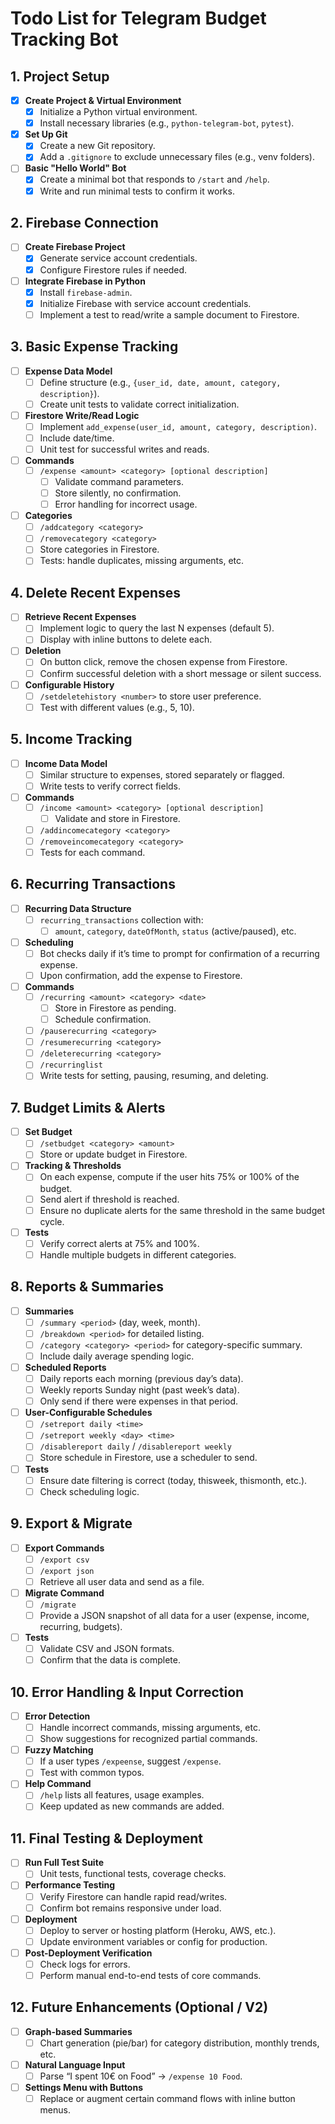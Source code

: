 # Todo List for Telegram Budget Tracking Bot

## 1. Project Setup

- [X] **Create Project & Virtual Environment**
  - [X] Initialize a Python virtual environment.
  - [X] Install necessary libraries (e.g., `python-telegram-bot`, `pytest`).

- [X] **Set Up Git**
  - [X] Create a new Git repository.
  - [X] Add a `.gitignore` to exclude unnecessary files (e.g., venv folders).

- [ ] **Basic "Hello World" Bot**
  - [X] Create a minimal bot that responds to `/start` and `/help`.
  - [X] Write and run minimal tests to confirm it works.

## 2. Firebase Connection

- [ ] **Create Firebase Project**
  - [X] Generate service account credentials.
  - [X] Configure Firestore rules if needed.

- [ ] **Integrate Firebase in Python**
  - [X] Install `firebase-admin`.
  - [X] Initialize Firebase with service account credentials.
  - [ ] Implement a test to read/write a sample document to Firestore.

## 3. Basic Expense Tracking

- [ ] **Expense Data Model**
  - [ ] Define structure (e.g., `{user_id, date, amount, category, description}`).
  - [ ] Create unit tests to validate correct initialization.

- [ ] **Firestore Write/Read Logic**
  - [ ] Implement `add_expense(user_id, amount, category, description)`.
  - [ ] Include date/time.
  - [ ] Unit test for successful writes and reads.

- [ ] **Commands**
  - [ ] `/expense <amount> <category> [optional description]`
    - [ ] Validate command parameters.
    - [ ] Store silently, no confirmation.
    - [ ] Error handling for incorrect usage.

- [ ] **Categories**
  - [ ] `/addcategory <category>`
  - [ ] `/removecategory <category>`
  - [ ] Store categories in Firestore.
  - [ ] Tests: handle duplicates, missing arguments, etc.

## 4. Delete Recent Expenses

- [ ] **Retrieve Recent Expenses**
  - [ ] Implement logic to query the last N expenses (default 5).
  - [ ] Display with inline buttons to delete each.

- [ ] **Deletion**
  - [ ] On button click, remove the chosen expense from Firestore.
  - [ ] Confirm successful deletion with a short message or silent success.

- [ ] **Configurable History**
  - [ ] `/setdeletehistory <number>` to store user preference.
  - [ ] Test with different values (e.g., 5, 10).

## 5. Income Tracking

- [ ] **Income Data Model**
  - [ ] Similar structure to expenses, stored separately or flagged.
  - [ ] Write tests to verify correct fields.

- [ ] **Commands**
  - [ ] `/income <amount> <category> [optional description]`
    - [ ] Validate and store in Firestore.
  - [ ] `/addincomecategory <category>`
  - [ ] `/removeincomecategory <category>`
  - [ ] Tests for each command.

## 6. Recurring Transactions

- [ ] **Recurring Data Structure**
  - [ ] `recurring_transactions` collection with:
    - [ ] `amount`, `category`, `dateOfMonth`, `status` (active/paused), etc.

- [ ] **Scheduling**
  - [ ] Bot checks daily if it’s time to prompt for confirmation of a recurring expense.
  - [ ] Upon confirmation, add the expense to Firestore.

- [ ] **Commands**
  - [ ] `/recurring <amount> <category> <date>`
    - [ ] Store in Firestore as pending.
    - [ ] Schedule confirmation.
  - [ ] `/pauserecurring <category>`
  - [ ] `/resumerecurring <category>`
  - [ ] `/deleterecurring <category>`
  - [ ] `/recurringlist`
  - [ ] Write tests for setting, pausing, resuming, and deleting.

## 7. Budget Limits & Alerts

- [ ] **Set Budget**
  - [ ] `/setbudget <category> <amount>`
  - [ ] Store or update budget in Firestore.

- [ ] **Tracking & Thresholds**
  - [ ] On each expense, compute if the user hits 75% or 100% of the budget.
  - [ ] Send alert if threshold is reached.
  - [ ] Ensure no duplicate alerts for the same threshold in the same budget cycle.

- [ ] **Tests**
  - [ ] Verify correct alerts at 75% and 100%.
  - [ ] Handle multiple budgets in different categories.

## 8. Reports & Summaries

- [ ] **Summaries**
  - [ ] `/summary <period>` (day, week, month).
  - [ ] `/breakdown <period>` for detailed listing.
  - [ ] `/category <category> <period>` for category-specific summary.
  - [ ] Include daily average spending logic.

- [ ] **Scheduled Reports**
  - [ ] Daily reports each morning (previous day’s data).
  - [ ] Weekly reports Sunday night (past week’s data).
  - [ ] Only send if there were expenses in that period.

- [ ] **User-Configurable Schedules**
  - [ ] `/setreport daily <time>`
  - [ ] `/setreport weekly <day> <time>`
  - [ ] `/disablereport daily` / `/disablereport weekly`
  - [ ] Store schedule in Firestore, use a scheduler to send.

- [ ] **Tests**
  - [ ] Ensure date filtering is correct (today, thisweek, thismonth, etc.).
  - [ ] Check scheduling logic.

## 9. Export & Migrate

- [ ] **Export Commands**
  - [ ] `/export csv`
  - [ ] `/export json`
  - [ ] Retrieve all user data and send as a file.

- [ ] **Migrate Command**
  - [ ] `/migrate`
  - [ ] Provide a JSON snapshot of all data for a user (expense, income, recurring, budgets).

- [ ] **Tests**
  - [ ] Validate CSV and JSON formats.
  - [ ] Confirm that the data is complete.

## 10. Error Handling & Input Correction

- [ ] **Error Detection**
  - [ ] Handle incorrect commands, missing arguments, etc.
  - [ ] Show suggestions for recognized partial commands.

- [ ] **Fuzzy Matching**
  - [ ] If a user types `/expeense`, suggest `/expense`.
  - [ ] Test with common typos.

- [ ] **Help Command**
  - [ ] `/help` lists all features, usage examples.
  - [ ] Keep updated as new commands are added.

## 11. Final Testing & Deployment

- [ ] **Run Full Test Suite**
  - [ ] Unit tests, functional tests, coverage checks.

- [ ] **Performance Testing**
  - [ ] Verify Firestore can handle rapid read/writes.
  - [ ] Confirm bot remains responsive under load.

- [ ] **Deployment**
  - [ ] Deploy to server or hosting platform (Heroku, AWS, etc.).
  - [ ] Update environment variables or config for production.

- [ ] **Post-Deployment Verification**
  - [ ] Check logs for errors.
  - [ ] Perform manual end-to-end tests of core commands.

## 12. Future Enhancements (Optional / V2)

- [ ] **Graph-based Summaries**
  - [ ] Chart generation (pie/bar) for category distribution, monthly trends, etc.

- [ ] **Natural Language Input**
  - [ ] Parse “I spent 10€ on Food” → `/expense 10 Food`.

- [ ] **Settings Menu with Buttons**
  - [ ] Replace or augment certain command flows with inline button menus.
